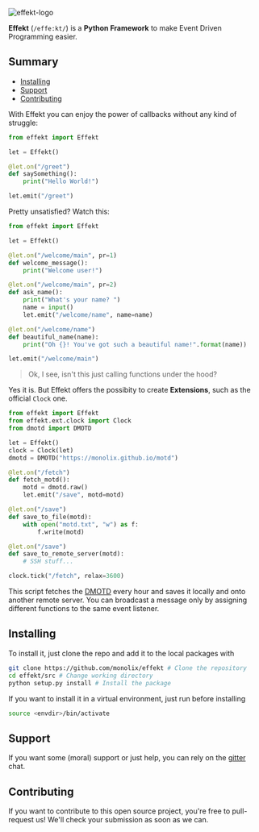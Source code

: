 ![effekt-logo](https://i.imgur.com/f0KGccz.png)

**Effekt** (`/effe:kt/`) is a **Python Framework** to make Event Driven Programming easier.

## Summary
 * [Installing](#installing)
 * [Support](#support)
 * [Contributing](#contributing)

With Effekt you can enjoy the power of callbacks without any kind of struggle:
```python
from effekt import Effekt

let = Effekt()

@let.on("/greet")
def saySomething():
    print("Hello World!")

let.emit("/greet")
```

Pretty unsatisfied? Watch this:
```python
from effekt import Effekt

let = Effekt()

@let.on("/welcome/main", pr=1)
def welcome_message():
    print("Welcome user!")

@let.on("/welcome/main", pr=2)
def ask_name():
    print("What's your name? ")
    name = input()
    let.emit("/welcome/name", name=name)

@let.on("/welcome/name")
def beautiful_name(name):
    print("Oh {}! You've got such a beautiful name!".format(name))

let.emit("/welcome/main")
```

> Ok, I see, isn't this just calling functions under the hood?

Yes it is. But Effekt offers the possibity to create **Extensions**, such as the official `Clock` one.
```python
from effekt import Effekt
from effekt.ext.clock import Clock
from dmotd import DMOTD

let = Effekt()
clock = Clock(let)
dmotd = DMOTD("https://monolix.github.io/motd")

@let.on("/fetch")
def fetch_motd():
    motd = dmotd.raw()
    let.emit("/save", motd=motd)

@let.on("/save")
def save_to_file(motd):
    with open("motd.txt", "w") as f:
        f.write(motd)

@let.on("/save")
def save_to_remote_server(motd):
    # SSH stuff...

clock.tick("/fetch", relax=3600)
```
This script fetches the [DMOTD](https://github.com/monolix/dmotd) every hour and saves it locally and onto another remote server.
You can broadcast a message only by assigning different functions to the same event listener.

## Installing
To install it, just clone the repo and add it to the local packages with
```bash
git clone https://github.com/monolix/effekt # Clone the repository
cd effekt/src # Change working directory
python setup.py install # Install the package
```

If you want to install it in a virtual environment, just run before installing

```bash
source <envdir>/bin/activate
```

## Support
If you want some (moral) support or just help, you can rely on the [gitter](https://gitter.im/effekt-framework) chat.

## Contributing
If you want to contribute to this open source project, you're free to pull-request us! We'll check your submission as soon as we can.